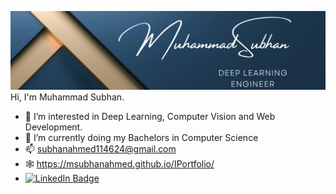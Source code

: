 ![](https://github.com/msubhanahmed/msubhanahmed/blob/8c9ccbd5c9b05ecb32bc887a79879605e1d23821/Black%20Minimalist%20Content%20Creator%20LinkedIn%20Banner.png)
Hi, I'm Muhammad Subhan.
 
- 👀 I’m interested in Deep Learning, Computer Vision and Web Development.
- 🌱 I’m currently doing my Bachelors in Computer Science
- 📫 subhanahmed114624@gmail.com
- 🕸 https://msubhanahmed.github.io/IPortfolio/ 
- [![LinkedIn Badge](https://img.shields.io/badge/LinkedIn-Profile-informational?style=flat&logo=linkedin&logoColor=white&color=0D76A8)](https://www.linkedin.com/in/muhammad-subhan-19826a1a1/)
